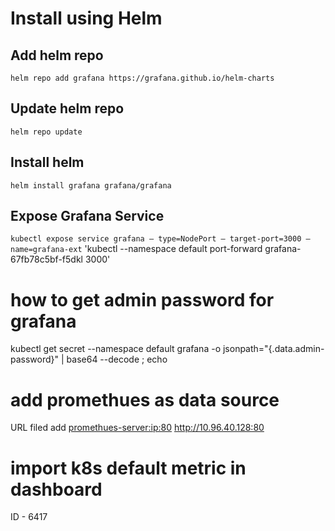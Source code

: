 # Install using Helm

## Add helm repo

`helm repo add grafana https://grafana.github.io/helm-charts`

## Update helm repo

`helm repo update`

## Install helm 

`helm install grafana grafana/grafana`

## Expose Grafana Service

`kubectl expose service grafana — type=NodePort — target-port=3000 — name=grafana-ext`
 'kubectl --namespace default port-forward grafana-67fb78c5bf-f5dkl 3000'

# how to get admin password for grafana

kubectl get secret --namespace default grafana -o jsonpath="{.data.admin-password}" | base64 --decode ; echo

# add promethues as data source

URL filed add <promethues-server:ip:80>
<http://10.96.40.128:80>

# import k8s default metric in dashboard

ID - 6417
